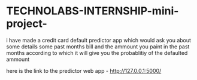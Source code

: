 # TECHNOLABS-INTERNSHIP-mini-project-

i have made a credit card default predictor app which would ask you about some details some past months bill and the ammount you paint in the past months according to which it will give you the probablitiy of the defaulted ammount 

here is the link to the predictor web app - 
http://127.0.0.1:5000/
